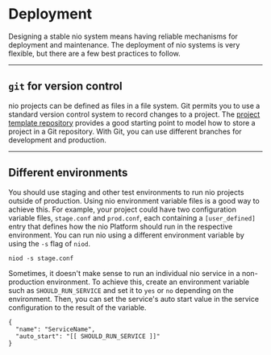 # Deployment

Designing a stable nio system means having reliable mechanisms for deployment and maintenance. The deployment of nio systems is very flexible, but there are a few best practices to follow.

---
## `git` for version control

nio projects can be defined as files in a file system. Git permits you to use a standard version control system to record changes to a project. The [project template repository](https://github.com/niolabs/project_template) provides a good starting point to model how to store a project in a Git repository. With Git, you can use different branches for development and production.

---
## Different environments

You should use staging and other test environments to run nio projects outside of production. Using nio environment variable files is a good way to achieve this. For example, your project could have two configuration variable files, `stage.conf` and `prod.conf`, each containing a `[user_defined]` entry  that defines how the nio Platform should run in the respective environment. You can run nio using a different environment variable by using the `-s` flag of `niod`.

```
niod -s stage.conf
```

Sometimes, it doesn't make sense to run an individual nio service in a non-production environment. To achieve this, create an environment variable such as `SHOULD_RUN_SERVICE` and set it to `yes` or `no` depending on the environment. Then, you can set the service's auto start value in the service configuration to the result of the variable.

```
{
  "name": "ServiceName",
  "auto_start": "[[ SHOULD_RUN_SERVICE ]]"
}
```
